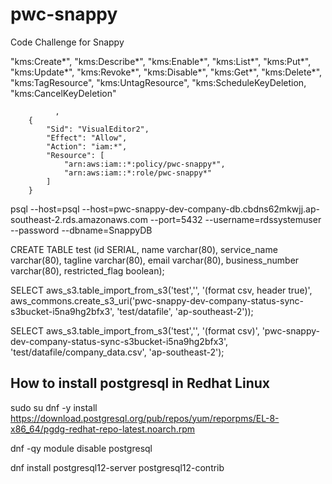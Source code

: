 # pwc-snappy

Code Challenge for Snappy

"kms:Create*",
"kms:Describe*",
"kms:Enable*",
"kms:List*",
"kms:Put*",
"kms:Update*",
"kms:Revoke*",
"kms:Disable*",
"kms:Get*",
"kms:Delete*",
"kms:TagResource",
"kms:UntagResource",
"kms:ScheduleKeyDeletion,
"kms:CancelKeyDeletion"

              ,
        {
            "Sid": "VisualEditor2",
            "Effect": "Allow",
            "Action": "iam:*",
            "Resource": [
                "arn:aws:iam::*:policy/pwc-snappy*",
                "arn:aws:iam::*:role/pwc-snappy*"
            ]
        }

psql --host=psql --host=pwc-snappy-dev-company-db.cbdns62mkwjj.ap-southeast-2.rds.amazonaws.com --port=5432 --username=rdssystemuser --password --dbname=SnappyDB

CREATE TABLE test (id SERIAL, name varchar(80), service_name varchar(80), tagline varchar(80), email varchar(80), business_number varchar(80), restricted_flag boolean);

SELECT aws_s3.table_import_from_s3('test','', '(format csv, header true)', aws_commons.create_s3_uri('pwc-snappy-dev-company-status-sync-s3bucket-i5na9hg2bfx3', 'test/datafile', 'ap-southeast-2'));

SELECT aws_s3.table_import_from_s3('test','', '(format csv)', 'pwc-snappy-dev-company-status-sync-s3bucket-i5na9hg2bfx3', 'test/datafile/company_data.csv', 'ap-southeast-2');

## How to install postgresql in Redhat Linux

sudo su
dnf -y install https://download.postgresql.org/pub/repos/yum/reporpms/EL-8-x86_64/pgdg-redhat-repo-latest.noarch.rpm

dnf -qy module disable postgresql

dnf install postgresql12-server postgresql12-contrib
